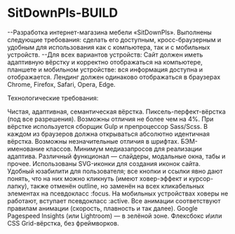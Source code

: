 # SitDownPls-BUILD
--Разработка интернет-магазина мебели «SitDownPls». Выполнены следующие требования: сделать его доступным,  кросс-браузерным и удобным для использования как с компьютера, так и с мобильных устройств.
--Для всех вариантов устройств: Сайт должен иметь адаптивную вёрстку и корректно отображаться  на компьютере, планшете и мобильном устройстве: вся информация  доступна и отображается. Лендинг должен одинаково отображаться в браузерах Chrome,  Firefox, Safari, Opera, Edge.

Технологические требования: 

Чистая, адаптивная, семантическая вёрстка.
Пиксель-перфект-вёрстка (под все разрешения). Возможны отличия не более чем  на 4%. 
При вёрстке используется сборщик Gulp и препроцессор Sass/Scss. 
В каждом из браузеров должна открываться абсолютно идентичная вёрстка.  Возможны незначительные отличия в шрифтах. 
БЭМ-именование классов.
Минимум медиазапросов для реализации адаптива.
Различный функционал — слайдеры, модальные окна, табы и прочее. 
Использованы SVG-иконки для создания иконок сайта. 
Удобный юзабилити для пользователя; все кнопки и ссылки явно дают понять,  что на них можно кликнуть (имеют ховер-эффект и курсор-лапку), также отменён  outline, но заменён на всех кликабельных элементах на псевдокласс :focus. 
На мобильных устройствах ховеры не работают, вступает псевдокласс  :active. 
Все анимации соответствуют правилам анимации (скорость, плавность  и так далее). 
Google Pagespeed Insights (или Lightroom) — в зелёной зоне. 
Флексбокс и\или CSS Grid-вёрстка, без фреймворков. 

